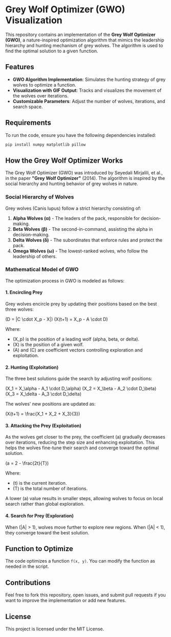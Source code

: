 # Grey Wolf Optimizer (GWO) Visualization

This repository contains an implementation of the **Grey Wolf Optimizer (GWO)**, a nature-inspired optimization algorithm that mimics the leadership hierarchy and hunting mechanism of grey wolves. The algorithm is used to find the optimal solution to a given function.

## Features

- **GWO Algorithm Implementation**: Simulates the hunting strategy of grey wolves to optimize a function.
- **Visualization with GIF Output**: Tracks and visualizes the movement of the wolves over iterations.
- **Customizable Parameters**: Adjust the number of wolves, iterations, and search space.

## Requirements

To run the code, ensure you have the following dependencies installed:

```bash
pip install numpy matplotlib pillow
```

## How the Grey Wolf Optimizer Works

The Grey Wolf Optimizer (GWO) was introduced by Seyedali Mirjalili, et al., in the paper **"Grey Wolf Optimizer"** (2014). The algorithm is inspired by the social hierarchy and hunting behavior of grey wolves in nature.

### Social Hierarchy of Wolves

Grey wolves (Canis lupus) follow a strict hierarchy consisting of:

1. **Alpha Wolves (α)** - The leaders of the pack, responsible for decision-making.
2. **Beta Wolves (β)** - The second-in-command, assisting the alpha in decision-making.
3. **Delta Wolves (δ)** - The subordinates that enforce rules and protect the pack.
4. **Omega Wolves (ω)** - The lowest-ranked wolves, who follow the leadership of others.

### Mathematical Model of GWO

The optimization process in GWO is modeled as follows:

#### 1. **Encircling Prey**

Grey wolves encircle prey by updating their positions based on the best three wolves:

\(D = |C \cdot X_p - X|\)
\(X(t+1) = X_p - A \cdot D\)

Where:

- \(X_p\) is the position of a leading wolf (alpha, beta, or delta).
- \(X\) is the position of a given wolf.
- \(A\) and \(C\) are coefficient vectors controlling exploration and exploitation.

#### 2. **Hunting (Exploitation)**

The three best solutions guide the search by adjusting wolf positions:

\(X_1 = X_\alpha - A_1 \cdot D_\alpha\)
\(X_2 = X_\beta - A_2 \cdot D_\beta\)
\(X_3 = X_\delta - A_3 \cdot D_\delta\)

The wolves' new positions are updated as:

\(X(t+1) = \frac{X_1 + X_2 + X_3}{3}\)

#### 3. **Attacking the Prey (Exploitation)**

As the wolves get closer to the prey, the coefficient \(a\) gradually decreases over iterations, reducing the step size and enhancing exploitation. This helps the wolves fine-tune their search and converge toward the optimal solution.

\(a = 2 - \frac{2t}{T}\)

Where:
- \(t\) is the current iteration.
- \(T\) is the total number of iterations.

A lower \(a\) value results in smaller steps, allowing wolves to focus on local search rather than global exploration.

#### 4. **Search for Prey (Exploration)**

When \(|A| > 1\), wolves move further to explore new regions. When \(|A| < 1\), they converge toward the best solution.

## Function to Optimize

The code optimizes a function `f(x, y)`. You can modify the function as needed in the script.

## Contributions

Feel free to fork this repository, open issues, and submit pull requests if you want to improve the implementation or add new features.

## License

This project is licensed under the MIT License.

